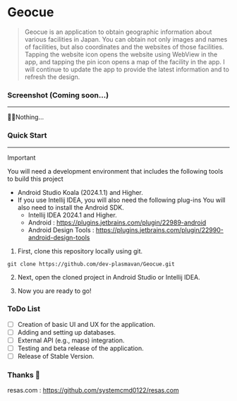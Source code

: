 # Geocue

> Geocue is an application to obtain geographic information about various facilities in Japan. You can obtain not only images and names of facilities, but also coordinates and the websites of those facilities. Tapping the website icon opens the website using WebView in the app, and tapping the pin icon opens a map of the facility in the app. I will continue to update the app to provide the latest information and to refresh the design.

### Screenshot (Coming soon...)
---
🤷‍♀️Nothing...

### Quick Start
---

> [!IMPORTANT]
> You will need a development environment that includes the following tools to build this project
> - Android Studio Koala (2024.1.1) and Higher.
> - If you use Intellij IDEA, you will also need the following plug-ins You will also need to install the Android SDK.
>   - Intellij IDEA 2024.1 and Higher.
>   - Android : https://plugins.jetbrains.com/plugin/22989-android
>   - Android Design Tools : https://plugins.jetbrains.com/plugin/22990-android-design-tools

1. First, clone this repository locally using git.

```
git clone https://github.com/dev-plasmavan/Geocue.git
```

2. Next, open the cloned project in Android Studio or Intellij IDEA.

3. Now you are ready to go!

### ToDo List

- [ ] Creation of basic UI and UX for the application.
- [ ] Adding and setting up databases.
- [ ] External API (e.g., maps) integration.
- [ ] Testing and beta release of the application.
- [ ] Release of Stable Version.

### Thanks 🙌

resas.com : https://github.com/systemcmd0122/resas.com

